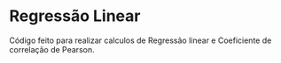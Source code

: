 # Regressão Linear

Código feito para realizar calculos de Regressão linear e
Coeficiente de correlação de Pearson.
